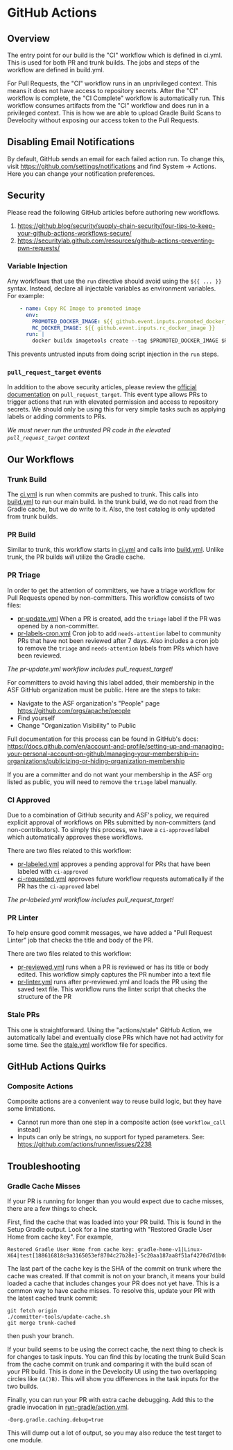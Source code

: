 # GitHub Actions

## Overview

The entry point for our build is the "CI" workflow which is defined in ci.yml.
This is used for both PR and trunk builds. The jobs and steps of the workflow
are defined in build.yml.

For Pull Requests, the "CI" workflow runs in an unprivileged context. This means
it does not have access to repository secrets. After the "CI" workflow is complete, 
the "CI Complete" workflow is automatically run. This workflow consumes artifacts
from the "CI" workflow and does run in a privileged context. This is how we are
able to upload Gradle Build Scans to Develocity without exposing our access
token to the Pull Requests.

## Disabling Email Notifications

By default, GitHub sends an email for each failed action run. To change this,
visit https://github.com/settings/notifications and find System -> Actions.
Here you can change your notification preferences.

## Security

Please read the following GitHub articles before authoring new workflows.

1) https://github.blog/security/supply-chain-security/four-tips-to-keep-your-github-actions-workflows-secure/
2) https://securitylab.github.com/resources/github-actions-preventing-pwn-requests/

### Variable Injection

Any workflows that use the `run` directive should avoid using the `${{ ... }}` syntax.
Instead, declare all injectable variables as environment variables. For example:

```yaml
    - name: Copy RC Image to promoted image
      env:
        PROMOTED_DOCKER_IMAGE: ${{ github.event.inputs.promoted_docker_image }}
        RC_DOCKER_IMAGE: ${{ github.event.inputs.rc_docker_image }}
      run: |
        docker buildx imagetools create --tag $PROMOTED_DOCKER_IMAGE $RC_DOCKER_IMAGE
```

This prevents untrusted inputs from doing script injection in the `run` steps.

### `pull_request_target` events

In addition to the above security articles, please review the [official documentation](https://docs.github.com/en/actions/writing-workflows/choosing-when-your-workflow-runs/events-that-trigger-workflows#pull_request_target)
on `pull_request_target`. This event type allows PRs to trigger actions that run
with elevated permission and access to repository secrets. We should only be 
using this for very simple tasks such as applying labels or adding comments to PRs.

_We must never run the untrusted PR code in the elevated `pull_request_target` context_

## Our Workflows

### Trunk Build

The [ci.yml](ci.yml) is run when commits are pushed to trunk. This calls into [build.yml](build.yml)
to run our main build. In the trunk build, we do not read from the Gradle cache,
but we do write to it. Also, the test catalog is only updated from trunk builds.

### PR Build

Similar to trunk, this workflow starts in [ci.yml](ci.yml) and calls into [build.yml](build.yml).
Unlike trunk, the PR builds _will_ utilize the Gradle cache.

### PR Triage

In order to get the attention of committers, we have a triage workflow for Pull Requests
opened by non-committers. This workflow consists of two files:

* [pr-update.yml](pr-update.yml) When a PR is created, add the `triage` label if 
  the PR was opened by a non-committer.
* [pr-labels-cron.yml](pr-labels-cron.yml) Cron job to add `needs-attention` label to community 
  PRs that have not been reviewed after 7 days. Also includes a cron job to 
  remove the `triage` and `needs-attention` labels from PRs which have been reviewed. 

_The pr-update.yml workflow includes pull_request_target!_

For committers to avoid having this label added, their membership in the ASF GitHub
organization must be public. Here are the steps to take:

* Navigate to the ASF organization's "People" page https://github.com/orgs/apache/people
* Find yourself
* Change "Organization Visibility" to Public

Full documentation for this process can be found in GitHub's docs: 
https://docs.github.com/en/account-and-profile/setting-up-and-managing-your-personal-account-on-github/managing-your-membership-in-organizations/publicizing-or-hiding-organization-membership

If you are a committer and do not want your membership in the ASF org listed as public, 
you will need to remove the `triage` label manually.

### CI Approved

Due to a combination of GitHub security and ASF's policy, we required explicit
approval of workflows on PRs submitted by non-committers (and non-contributors).
To simply this process, we have a `ci-approved` label which automatically approves
these workflows.

There are two files related to this workflow:

* [pr-labeled.yml](pr-labeled.yml) approves a pending approval for PRs that have
been labeled with `ci-approved`
* [ci-requested.yml](ci-requested.yml) approves future workflow requests automatically
if the PR has the `ci-approved` label

_The pr-labeled.yml workflow includes pull_request_target!_

### PR Linter

To help ensure good commit messages, we have added a "Pull Request Linter" job
that checks the title and body of the PR. 

There are two files related to this workflow:

* [pr-reviewed.yml](pr-reviewed.yml) runs when a PR is reviewed or has its title
or body edited. This workflow simply captures the PR number into a text file
* [pr-linter.yml](pr-linter.yml) runs after pr-reviewed.yml and loads the PR
using the saved text file. This workflow runs the linter script that checks the
structure of the PR

### Stale PRs

This one is straightforward. Using the "actions/stale" GitHub Action, we automatically
label and eventually close PRs which have not had activity for some time. See the
[stale.yml](stale.yml) workflow file for specifics.

## GitHub Actions Quirks

### Composite Actions

Composite actions are a convenient way to reuse build logic, but they have
some limitations. 

- Cannot run more than one step in a composite action (see `workflow_call` instead)
- Inputs can only be strings, no support for typed parameters. See: https://github.com/actions/runner/issues/2238

## Troubleshooting

### Gradle Cache Misses

If your PR is running for longer than you would expect due to cache misses, there are a
few things to check. 

First, find the cache that was loaded into your PR build. This is found in the Setup Gradle
output. Look for a line starting with "Restored Gradle User Home from cache key". 
For example,

```
Restored Gradle User Home from cache key: gradle-home-v1|Linux-X64|test[188616818c9a3165053ef8704c27b28e]-5c20aa187aa8f51af4270d7d1b0db4963b0cd10b
```

The last part of the cache key is the SHA of the commit on trunk where the cache
was created. If that commit is not on your branch, it means your build loaded a 
cache that includes changes your PR does not yet have. This is a common way to
have cache misses. To resolve this, update your PR with the latest cached trunk commit:

```commandline
git fetch origin
./committer-tools/update-cache.sh
git merge trunk-cached
```

then push your branch.

If your build seems to be using the correct cache, the next thing to check is for
changes to task inputs. You can find this by locating the trunk Build Scan from 
the cache commit on trunk and comparing it with the build scan of your PR build.
This is done in the Develocity UI using the two overlapping circles like `(A()B)`. 
This will show you differences in the task inputs for the two builds.

Finally, you can run your PR with extra cache debugging. Add this to the gradle invocation in
[run-gradle/action.yml](../actions/run-gradle/action.yml). 

```
-Dorg.gradle.caching.debug=true
```

This will dump out a lot of output, so you may also reduce the test target to one module.
